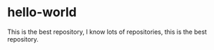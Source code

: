 # hello-world
This is the best repository, I know lots of repositories, this is the best repository. 
